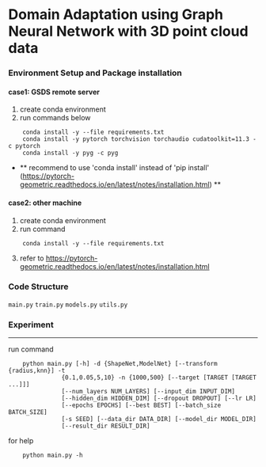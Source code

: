# Domain Adaptation using Graph Neural Network with 3D point cloud data

### Environment Setup and Package installation

#### case1: GSDS remote server
1. create conda environment
2. run commands below
```
    conda install -y --file requirements.txt
    conda install -y pytorch torchvision torchaudio cudatoolkit=11.3 -c pytorch
    conda install -y pyg -c pyg
```
- ** recommend to use 'conda install' instead of 'pip install' (https://pytorch-geometric.readthedocs.io/en/latest/notes/installation.html) **

#### case2: other machine
1. create conda environment
2. run command
```
    conda install -y --file requirements.txt
```
3. refer to https://pytorch-geometric.readthedocs.io/en/latest/notes/installation.html

### Code Structure
`main.py`
`train.py`
`models.py`
`utils.py`

### Experiment

**  **

run command
```
    python main.py [-h] -d {ShapeNet,ModelNet} [--transform {radius,knn}] -t
               {0.1,0.05,5,10} -n {1000,500} [--target [TARGET [TARGET ...]]]
               [--num_layers NUM_LAYERS] [--input_dim INPUT_DIM]
               [--hidden_dim HIDDEN_DIM] [--dropout DROPOUT] [--lr LR]
               [--epochs EPOCHS] [--best BEST] [--batch_size BATCH_SIZE]
               [-s SEED] [--data_dir DATA_DIR] [--model_dir MODEL_DIR]
               [--result_dir RESULT_DIR]
```
for help
```
    python main.py -h
```